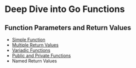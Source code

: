 # Deep Dive into Go Functions

## Function Parameters and Return Values

- [Simple Function](https://github.com/Fakorede/Learning-Golang/blob/master/go-functions/01-function-parameters-return-values/01-simple-function)
- [Multiple Return Values](https://github.com/Fakorede/Learning-Golang/tree/master/go-functions/01-function-parameters-return-values/02-multiple-return-values)
- [Variadic Functions](https://github.com/Fakorede/Learning-Golang/tree/master/go-functions/01-function-parameters-return-values/03-variadic-functions)
- [Public and Private Functions](https://github.com/Fakorede/Learning-Golang/tree/master/go-functions/01-function-parameters-return-values/04-public-private-functions)
- Named Return Values

###
